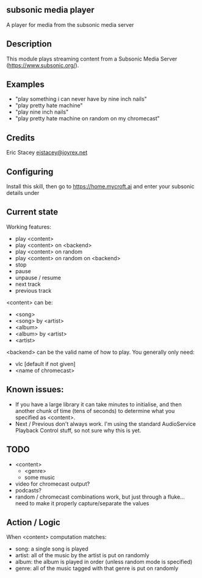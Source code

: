 ## subsonic media player
A player for media from the subsonic media server

## Description 
This module plays streaming content from a Subsonic Media Server (https://www.subsonic.org/).

## Examples 
* "play something i can never have by nine inch nails"
* "play pretty hate machine"
* "play nine inch nails"
* "play pretty hate machine on random on my chromecast"

## Credits 
Eric Stacey <ejstacey@joyrex.net>

## Configuring
Install this skill, then go to https://home.mycroft.ai and enter your subsonic details under 

## Current state
Working features:
  - play \<content\>
  - play \<content\> on \<backend\>
  - play \<content\> on random
  - play \<content\> on random on \<backend\>
  - stop
  - pause
  - unpause / resume
  - next track
  - previous track


\<content\> can be:
  - \<song\>
  - \<song\> by \<artist\>
  - \<album\>
  - \<album\> by \<artist\>
  - \<artist\>

\<backend\> can be the valid name of how to play. You generally only need:
  - vlc [default if not given]
  - \<name of chromecast\>

## Known issues:
  - If you have a large library it can take minutes to initialise, and then another chunk of time (tens of seconds) to determine what you specified as \<content\>.
  - Next / Previous don't always work.  I'm using the standard AudioService Playback Control stuff, so not sure why this is yet.

## TODO
  - \<content\>
    - \<genre\>
    - some music
  - video for chromecast output?
  - podcasts?
  - random / chromecast combinations work, but just through a fluke... need to make it properly capture/separate the values

## Action / Logic
When \<content\> computation matches:
  - song: a single song is played
  - artist: all of the music by the artist is put on randomly
  - album: the album is played in order (unless random mode is specified)
  - genre: all of the music tagged with that genre is put on randomly

